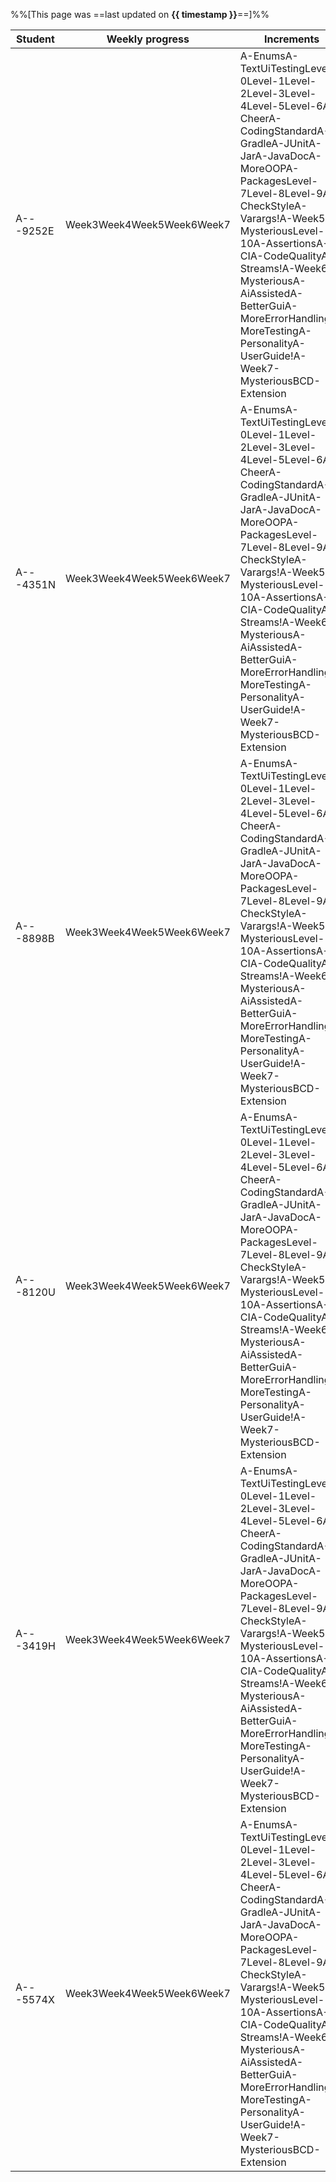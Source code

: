 %%[This page was ==last updated on **{{ timestamp }}**==]%%    

<tooltip content="NUSNET (partial)">Student</tooltip>|<tooltip content="i.e., weeks in which some code was committed to the repo">Weekly progress</tooltip>|<tooltip content="i.e., iP increments as indicated by the git tags in your fork">Increments</tooltip>|<tooltip content="i.e., other iP-related admin tasks">Admin tasks</tooltip>
-----------------------------------------------------|-----------------------------------------------------------------------------------------------------|-----------------------------------------------------------------------------------------------------|---------------------------------------------------------------------------
A---9252E|<span class="badge bg-success me-1">Week3</span><span class="badge bg-success me-1">Week4</span><span class="badge bg-success me-1">Week5</span><span class="badge bg-success me-1">Week6</span><span class="badge bg-success me-1">Week7</span>|<span class="badge bg-info me-1">A-Enums</span><span class="badge bg-success me-1">A-TextUiTesting</span><span class="badge bg-success me-1">Level-0</span><span class="badge bg-success me-1">Level-1</span><span class="badge bg-success me-1">Level-2</span><span class="badge bg-success me-1">Level-3</span><span class="badge bg-success me-1">Level-4</span><span class="badge bg-success me-1">Level-5</span><span class="badge bg-success me-1">Level-6</span><span class="badge bg-success me-1">A-Cheer</span><span class="badge bg-success me-1">A-CodingStandard</span><span class="badge bg-success me-1">A-Gradle</span><span class="badge bg-success me-1">A-JUnit</span><span class="badge bg-success me-1">A-Jar</span><span class="badge bg-success me-1">A-JavaDoc</span><span class="badge bg-success me-1">A-MoreOOP</span><span class="badge bg-success me-1">A-Packages</span><span class="badge bg-success me-1">Level-7</span><span class="badge bg-success me-1">Level-8</span><span class="badge bg-success me-1">Level-9</span><span class="badge bg-info me-1">A-CheckStyle</span><span class="badge bg-info me-1">A-Varargs</span><span class="badge bg-dark me-1">!A-Week5-Mysterious</span><span class="badge bg-success me-1">Level-10</span><span class="badge bg-success me-1">A-Assertions</span><span class="badge bg-info me-1">A-CI</span><span class="badge bg-success me-1">A-CodeQuality</span><span class="badge bg-info me-1">A-Streams</span><span class="badge bg-dark me-1">!A-Week6-Mysterious</span><span class="badge bg-info me-1">A-AiAssisted</span><span class="badge bg-info me-1">A-BetterGui</span><span class="badge bg-info me-1">A-MoreErrorHandling</span><span class="badge bg-info me-1">A-MoreTesting</span><span class="badge bg-info me-1">A-Personality</span><span class="badge bg-success me-1">A-UserGuide</span><span class="badge bg-dark me-1">!A-Week7-Mysterious</span><span class="badge bg-success me-1">BCD-Extension</span>|<span class="badge bg-success me-1">Forking</span><span class="badge bg-success me-1">Tracker</span><span class="badge bg-success me-1">Git Standard</span><span class="badge bg-success me-1">PR Creation</span><span class="badge bg-success me-1">branch-A-CodingStandard</span><span class="badge bg-success me-1">branch-A-JavaDoc</span><span class="badge bg-success me-1">branch-Level-7</span><span class="badge bg-success me-1">branch-Level-8</span><span class="badge bg-success me-1">branch-Level-9</span><span class="badge bg-success me-1">Use GFMD</span><span class="badge bg-success me-1">branch-Level-10</span><span class="badge bg-success me-1">Merging PRs</span><span class="badge bg-success me-1">branch-A-Assertions</span><span class="badge bg-success me-1">branch-A-CodeQuality</span><span class="badge bg-success me-1">JAR released</span><span class="badge bg-success me-1">Published UG</span><span class="badge bg-success me-1">Ui.png</span>
A---4351N|<span class="badge bg-success me-1">Week3</span><span class="badge bg-success me-1">Week4</span><span class="badge bg-success me-1">Week5</span><span class="badge bg-success me-1">Week6</span><span class="badge bg-success me-1">Week7</span>|<span class="badge bg-info me-1">A-Enums</span><span class="badge bg-success me-1">A-TextUiTesting</span><span class="badge bg-success me-1">Level-0</span><span class="badge bg-success me-1">Level-1</span><span class="badge bg-success me-1">Level-2</span><span class="badge bg-success me-1">Level-3</span><span class="badge bg-success me-1">Level-4</span><span class="badge bg-success me-1">Level-5</span><span class="badge bg-success me-1">Level-6</span><span class="badge bg-success me-1">A-Cheer</span><span class="badge bg-success me-1">A-CodingStandard</span><span class="badge bg-success me-1">A-Gradle</span><span class="badge bg-success me-1">A-JUnit</span><span class="badge bg-success me-1">A-Jar</span><span class="badge bg-success me-1">A-JavaDoc</span><span class="badge bg-success me-1">A-MoreOOP</span><span class="badge bg-success me-1">A-Packages</span><span class="badge bg-success me-1">Level-7</span><span class="badge bg-success me-1">Level-8</span><span class="badge bg-success me-1">Level-9</span><span class="badge bg-info me-1">A-CheckStyle</span><span class="badge bg-info me-1">A-Varargs</span><span class="badge bg-dark me-1">!A-Week5-Mysterious</span><span class="badge bg-success me-1">Level-10</span><span class="badge bg-success me-1">A-Assertions</span><span class="badge bg-info me-1">A-CI</span><span class="badge bg-success me-1">A-CodeQuality</span><span class="badge bg-info me-1">A-Streams</span><span class="badge bg-dark me-1">!A-Week6-Mysterious</span><span class="badge bg-info me-1">A-AiAssisted</span><span class="badge bg-info me-1">A-BetterGui</span><span class="badge bg-info me-1">A-MoreErrorHandling</span><span class="badge bg-info me-1">A-MoreTesting</span><span class="badge bg-info me-1">A-Personality</span><span class="badge bg-success me-1">A-UserGuide</span><span class="badge bg-dark me-1">!A-Week7-Mysterious</span><span class="badge bg-success me-1">BCD-Extension</span>|<span class="badge bg-success me-1">Forking</span><span class="badge bg-success me-1">Tracker</span><span class="badge bg-success me-1">Git Standard</span><span class="badge bg-success me-1">PR Creation</span><span class="badge bg-success me-1">branch-A-CodingStandard</span><span class="badge bg-success me-1">branch-A-JavaDoc</span><span class="badge bg-success me-1">branch-Level-7</span><span class="badge bg-success me-1">branch-Level-8</span><span class="badge bg-success me-1">branch-Level-9</span><span class="badge bg-success me-1">Use GFMD</span><span class="badge bg-success me-1">branch-Level-10</span><span class="badge bg-success me-1">Merging PRs</span><span class="badge bg-success me-1">branch-A-Assertions</span><span class="badge bg-success me-1">branch-A-CodeQuality</span><span class="badge bg-success me-1">JAR released</span><span class="badge bg-success me-1">Published UG</span><span class="badge bg-success me-1">Ui.png</span>
A---8898B|<span class="badge bg-success me-1">Week3</span><span class="badge bg-success me-1">Week4</span><span class="badge bg-success me-1">Week5</span><span class="badge bg-success me-1">Week6</span><span class="badge bg-success me-1">Week7</span>|<span class="badge bg-info me-1">A-Enums</span><span class="badge bg-success me-1">A-TextUiTesting</span><span class="badge bg-success me-1">Level-0</span><span class="badge bg-success me-1">Level-1</span><span class="badge bg-success me-1">Level-2</span><span class="badge bg-success me-1">Level-3</span><span class="badge bg-success me-1">Level-4</span><span class="badge bg-success me-1">Level-5</span><span class="badge bg-success me-1">Level-6</span><span class="badge bg-success me-1">A-Cheer</span><span class="badge bg-success me-1">A-CodingStandard</span><span class="badge bg-success me-1">A-Gradle</span><span class="badge bg-success me-1">A-JUnit</span><span class="badge bg-success me-1">A-Jar</span><span class="badge bg-success me-1">A-JavaDoc</span><span class="badge bg-success me-1">A-MoreOOP</span><span class="badge bg-success me-1">A-Packages</span><span class="badge bg-success me-1">Level-7</span><span class="badge bg-success me-1">Level-8</span><span class="badge bg-success me-1">Level-9</span><span class="badge bg-info me-1">A-CheckStyle</span><span class="badge bg-info me-1">A-Varargs</span><span class="badge bg-dark me-1">!A-Week5-Mysterious</span><span class="badge bg-success me-1">Level-10</span><span class="badge bg-success me-1">A-Assertions</span><span class="badge bg-info me-1">A-CI</span><span class="badge bg-success me-1">A-CodeQuality</span><span class="badge bg-info me-1">A-Streams</span><span class="badge bg-dark me-1">!A-Week6-Mysterious</span><span class="badge bg-info me-1">A-AiAssisted</span><span class="badge bg-info me-1">A-BetterGui</span><span class="badge bg-info me-1">A-MoreErrorHandling</span><span class="badge bg-info me-1">A-MoreTesting</span><span class="badge bg-info me-1">A-Personality</span><span class="badge bg-success me-1">A-UserGuide</span><span class="badge bg-dark me-1">!A-Week7-Mysterious</span><span class="badge bg-success me-1">BCD-Extension</span>|<span class="badge bg-success me-1">Forking</span><span class="badge bg-success me-1">Tracker</span><span class="badge bg-success me-1">Git Standard</span><span class="badge bg-success me-1">PR Creation</span><span class="badge bg-success me-1">branch-A-CodingStandard</span><span class="badge bg-success me-1">branch-A-JavaDoc</span><span class="badge bg-success me-1">branch-Level-7</span><span class="badge bg-success me-1">branch-Level-8</span><span class="badge bg-success me-1">branch-Level-9</span><span class="badge bg-success me-1">Use GFMD</span><span class="badge bg-success me-1">branch-Level-10</span><span class="badge bg-success me-1">Merging PRs</span><span class="badge bg-success me-1">branch-A-Assertions</span><span class="badge bg-success me-1">branch-A-CodeQuality</span><span class="badge bg-success me-1">JAR released</span><span class="badge bg-success me-1">Published UG</span><span class="badge bg-success me-1">Ui.png</span>
A---8120U|<span class="badge bg-success me-1">Week3</span><span class="badge bg-success me-1">Week4</span><span class="badge bg-success me-1">Week5</span><span class="badge bg-success me-1">Week6</span><span class="badge bg-success me-1">Week7</span>|<span class="badge bg-info me-1">A-Enums</span><span class="badge bg-success me-1">A-TextUiTesting</span><span class="badge bg-success me-1">Level-0</span><span class="badge bg-success me-1">Level-1</span><span class="badge bg-success me-1">Level-2</span><span class="badge bg-success me-1">Level-3</span><span class="badge bg-success me-1">Level-4</span><span class="badge bg-success me-1">Level-5</span><span class="badge bg-success me-1">Level-6</span><span class="badge bg-success me-1">A-Cheer</span><span class="badge bg-success me-1">A-CodingStandard</span><span class="badge bg-success me-1">A-Gradle</span><span class="badge bg-success me-1">A-JUnit</span><span class="badge bg-success me-1">A-Jar</span><span class="badge bg-success me-1">A-JavaDoc</span><span class="badge bg-success me-1">A-MoreOOP</span><span class="badge bg-success me-1">A-Packages</span><span class="badge bg-success me-1">Level-7</span><span class="badge bg-success me-1">Level-8</span><span class="badge bg-success me-1">Level-9</span><span class="badge bg-info me-1">A-CheckStyle</span><span class="badge bg-info me-1">A-Varargs</span><span class="badge bg-dark me-1">!A-Week5-Mysterious</span><span class="badge bg-success me-1">Level-10</span><span class="badge bg-success me-1">A-Assertions</span><span class="badge bg-info me-1">A-CI</span><span class="badge bg-success me-1">A-CodeQuality</span><span class="badge bg-info me-1">A-Streams</span><span class="badge bg-dark me-1">!A-Week6-Mysterious</span><span class="badge bg-info me-1">A-AiAssisted</span><span class="badge bg-info me-1">A-BetterGui</span><span class="badge bg-info me-1">A-MoreErrorHandling</span><span class="badge bg-info me-1">A-MoreTesting</span><span class="badge bg-info me-1">A-Personality</span><span class="badge bg-success me-1">A-UserGuide</span><span class="badge bg-dark me-1">!A-Week7-Mysterious</span><span class="badge bg-success me-1">BCD-Extension</span>|<span class="badge bg-success me-1">Forking</span><span class="badge bg-success me-1">Tracker</span><span class="badge bg-success me-1">Git Standard</span><span class="badge bg-success me-1">PR Creation</span><span class="badge bg-success me-1">branch-A-CodingStandard</span><span class="badge bg-success me-1">branch-A-JavaDoc</span><span class="badge bg-success me-1">branch-Level-7</span><span class="badge bg-success me-1">branch-Level-8</span><span class="badge bg-success me-1">branch-Level-9</span><span class="badge bg-success me-1">Use GFMD</span><span class="badge bg-success me-1">branch-Level-10</span><span class="badge bg-success me-1">Merging PRs</span><span class="badge bg-success me-1">branch-A-Assertions</span><span class="badge bg-success me-1">branch-A-CodeQuality</span><span class="badge bg-success me-1">JAR released</span><span class="badge bg-success me-1">Published UG</span><span class="badge bg-success me-1">Ui.png</span>
A---3419H|<span class="badge bg-success me-1">Week3</span><span class="badge bg-success me-1">Week4</span><span class="badge bg-success me-1">Week5</span><span class="badge bg-success me-1">Week6</span><span class="badge bg-success me-1">Week7</span>|<span class="badge bg-info me-1">A-Enums</span><span class="badge bg-success me-1">A-TextUiTesting</span><span class="badge bg-success me-1">Level-0</span><span class="badge bg-success me-1">Level-1</span><span class="badge bg-success me-1">Level-2</span><span class="badge bg-success me-1">Level-3</span><span class="badge bg-success me-1">Level-4</span><span class="badge bg-success me-1">Level-5</span><span class="badge bg-success me-1">Level-6</span><span class="badge bg-success me-1">A-Cheer</span><span class="badge bg-success me-1">A-CodingStandard</span><span class="badge bg-success me-1">A-Gradle</span><span class="badge bg-success me-1">A-JUnit</span><span class="badge bg-success me-1">A-Jar</span><span class="badge bg-success me-1">A-JavaDoc</span><span class="badge bg-success me-1">A-MoreOOP</span><span class="badge bg-success me-1">A-Packages</span><span class="badge bg-success me-1">Level-7</span><span class="badge bg-success me-1">Level-8</span><span class="badge bg-success me-1">Level-9</span><span class="badge bg-info me-1">A-CheckStyle</span><span class="badge bg-info me-1">A-Varargs</span><span class="badge bg-dark me-1">!A-Week5-Mysterious</span><span class="badge bg-success me-1">Level-10</span><span class="badge bg-success me-1">A-Assertions</span><span class="badge bg-info me-1">A-CI</span><span class="badge bg-success me-1">A-CodeQuality</span><span class="badge bg-info me-1">A-Streams</span><span class="badge bg-dark me-1">!A-Week6-Mysterious</span><span class="badge bg-info me-1">A-AiAssisted</span><span class="badge bg-info me-1">A-BetterGui</span><span class="badge bg-info me-1">A-MoreErrorHandling</span><span class="badge bg-info me-1">A-MoreTesting</span><span class="badge bg-info me-1">A-Personality</span><span class="badge bg-success me-1">A-UserGuide</span><span class="badge bg-dark me-1">!A-Week7-Mysterious</span><span class="badge bg-success me-1">BCD-Extension</span>|<span class="badge bg-success me-1">Forking</span><span class="badge bg-success me-1">Tracker</span><span class="badge bg-success me-1">Git Standard</span><span class="badge bg-success me-1">PR Creation</span><span class="badge bg-success me-1">branch-A-CodingStandard</span><span class="badge bg-success me-1">branch-A-JavaDoc</span><span class="badge bg-success me-1">branch-Level-7</span><span class="badge bg-success me-1">branch-Level-8</span><span class="badge bg-success me-1">branch-Level-9</span><span class="badge bg-success me-1">Use GFMD</span><span class="badge bg-success me-1">branch-Level-10</span><span class="badge bg-success me-1">Merging PRs</span><span class="badge bg-success me-1">branch-A-Assertions</span><span class="badge bg-success me-1">branch-A-CodeQuality</span><span class="badge bg-success me-1">JAR released</span><span class="badge bg-success me-1">Published UG</span><span class="badge bg-success me-1">Ui.png</span>
A---5574X|<span class="badge bg-success me-1">Week3</span><span class="badge bg-success me-1">Week4</span><span class="badge bg-success me-1">Week5</span><span class="badge bg-success me-1">Week6</span><span class="badge bg-success me-1">Week7</span>|<span class="badge bg-info me-1">A-Enums</span><span class="badge bg-success me-1">A-TextUiTesting</span><span class="badge bg-success me-1">Level-0</span><span class="badge bg-success me-1">Level-1</span><span class="badge bg-success me-1">Level-2</span><span class="badge bg-success me-1">Level-3</span><span class="badge bg-success me-1">Level-4</span><span class="badge bg-success me-1">Level-5</span><span class="badge bg-success me-1">Level-6</span><span class="badge bg-success me-1">A-Cheer</span><span class="badge bg-success me-1">A-CodingStandard</span><span class="badge bg-success me-1">A-Gradle</span><span class="badge bg-success me-1">A-JUnit</span><span class="badge bg-success me-1">A-Jar</span><span class="badge bg-success me-1">A-JavaDoc</span><span class="badge bg-success me-1">A-MoreOOP</span><span class="badge bg-success me-1">A-Packages</span><span class="badge bg-success me-1">Level-7</span><span class="badge bg-success me-1">Level-8</span><span class="badge bg-success me-1">Level-9</span><span class="badge bg-info me-1">A-CheckStyle</span><span class="badge bg-info me-1">A-Varargs</span><span class="badge bg-dark me-1">!A-Week5-Mysterious</span><span class="badge bg-success me-1">Level-10</span><span class="badge bg-success me-1">A-Assertions</span><span class="badge bg-info me-1">A-CI</span><span class="badge bg-success me-1">A-CodeQuality</span><span class="badge bg-info me-1">A-Streams</span><span class="badge bg-dark me-1">!A-Week6-Mysterious</span><span class="badge bg-info me-1">A-AiAssisted</span><span class="badge bg-info me-1">A-BetterGui</span><span class="badge bg-info me-1">A-MoreErrorHandling</span><span class="badge bg-info me-1">A-MoreTesting</span><span class="badge bg-info me-1">A-Personality</span><span class="badge bg-success me-1">A-UserGuide</span><span class="badge bg-dark me-1">!A-Week7-Mysterious</span><span class="badge bg-success me-1">BCD-Extension</span>|<span class="badge bg-success me-1">Forking</span><span class="badge bg-success me-1">Tracker</span><span class="badge bg-success me-1">Git Standard</span><span class="badge bg-success me-1">PR Creation</span><span class="badge bg-success me-1">branch-A-CodingStandard</span><span class="badge bg-success me-1">branch-A-JavaDoc</span><span class="badge bg-success me-1">branch-Level-7</span><span class="badge bg-success me-1">branch-Level-8</span><span class="badge bg-success me-1">branch-Level-9</span><span class="badge bg-success me-1">Use GFMD</span><span class="badge bg-success me-1">branch-Level-10</span><span class="badge bg-success me-1">Merging PRs</span><span class="badge bg-success me-1">branch-A-Assertions</span><span class="badge bg-success me-1">branch-A-CodeQuality</span><span class="badge bg-dark me-1">!JAR released</span><span class="badge bg-success me-1">Published UG</span><span class="badge bg-success me-1">Ui.png</span>